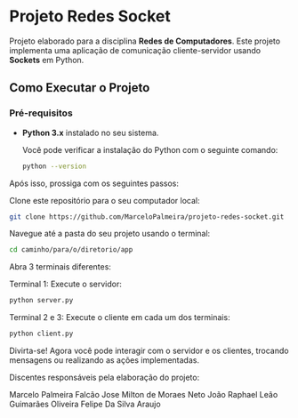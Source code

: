 # Projeto Redes Socket

Projeto elaborado para a disciplina **Redes de Computadores**. Este projeto implementa uma aplicação de comunicação cliente-servidor usando **Sockets** em Python.

## Como Executar o Projeto

### Pré-requisitos

- **Python 3.x** instalado no seu sistema.
  
  Você pode verificar a instalação do Python com o seguinte comando:

  ```bash
  python --version

Após isso, prossiga com os seguintes passos:

Clone este repositório para o seu computador local:
 ```bash
git clone https://github.com/MarceloPalmeira/projeto-redes-socket.git
  ```
  Navegue até a pasta do seu projeto usando o terminal:
```bash
cd caminho/para/o/diretorio/app
```
Abra 3 terminais diferentes:

Terminal 1: Execute o servidor:
```bash
python server.py
```
Terminal 2 e 3: Execute o cliente em cada um dos terminais:
```bash
python client.py
```
Divirta-se! Agora você pode interagir com o servidor e os clientes, trocando mensagens ou realizando as ações implementadas.

Discentes responsáveis pela elaboração do projeto:

Marcelo Palmeira Falcão
Jose Milton de Moraes Neto
João Raphael Leão Guimarães Oliveira
Felipe Da Silva Araujo
